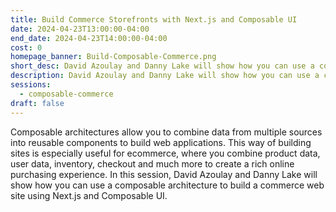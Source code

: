 ```yaml
---
title: Build Commerce Storefronts with Next.js and Composable UI
date: 2024-04-23T13:00:00-04:00
end_date: 2024-04-23T14:00:00-04:00
cost: 0
homepage_banner: Build-Composable-Commerce.png
short_desc: David Azoulay and Danny Lake will show how you can use a composable architecture to build a commerce web site using Next.js and Composable UI.
description: David Azoulay and Danny Lake will show how you can use a composable architecture to build a commerce web site using Next.js and Composable UI.
sessions:
  - composable-commerce
draft: false
---
```


Composable architectures allow you to combine data from multiple sources into reusable components to build web applications. This way of building sites is especially useful for ecommerce, where you combine product data, user data, inventory, checkout and much more to create a rich online purchasing experience. In this session, David Azoulay and Danny Lake will show how you can use a composable architecture to build a commerce web site using Next.js and Composable UI.